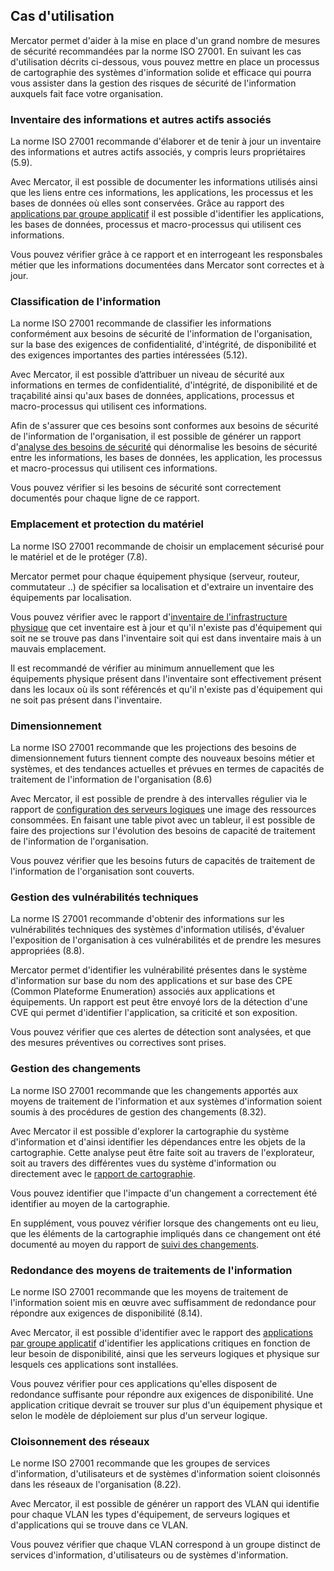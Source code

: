 ## Cas d'utilisation

Mercator permet d'aider à la mise en place d'un grand nombre de mesures de sécurité recommandées par la norme ISO 27001. En suivant les cas d'utilisation décrits ci-dessous, vous pouvez mettre en place un processus de cartographie des systèmes d'information solide et efficace qui pourra vous assister dans la gestion des risques de sécurité de l'information auxquels fait face votre organisation.


### Inventaire des informations et autres actifs associés

La norme ISO 27001 recommande d'élaborer et de tenir à jour un inventaire des informations et autres actifs associés, y compris leurs propriétaires (5.9).

Avec Mercator, il est possible de documenter les informations utilisés ainsi que les liens entre ces informations, les applications, les processus et les bases de données où elles sont conservées. 
Grâce au rapport des [applications par groupe applicatif](/mercator/reports) il est possible d'identifier les applications, les bases de données, processus et macro-processus qui utilisent ces informations.

Vous pouvez vérifier grâce à ce rapport et en interrogeant les responsbales métier que les informations documentées dans Mercator sont correctes et à jour.


### Classification de l'information

La norme ISO 27001 recommande de classifier les informations conformément aux besoins de sécurité de l'information de l'organisation, sur la base des exigences de confidentialité, d'intégrité, de disponibilité et des exigences importantes des parties intéressées (5.12).

Avec Mercator, il est possible d’attribuer un niveau de sécurité aux informations en termes de confidentialité, d'intégrité, de disponibilité et de traçabilité ainsi qu'aux bases de données, applications, processus et macro-processus qui utilisent ces informations.

Afin de s'assurer que ces besoins sont conformes aux besoins de sécurité de l'information de l'organisation, il est possible de générer un rapport d'[analyse des besoins de sécurité](/mercator/reports) qui dénormalise les besoins de sécurité entre les informations, les bases de données, les application, les processus et macro-processus qui utilisent ces informations.

Vous pouvez vérifier si les besoins de sécurité sont correctement documentés pour chaque ligne de ce rapport.


### Emplacement et protection du matériel

La norme ISO 27001 recommande de choisir un emplacement sécurisé pour le matériel et de le protéger (7.8).

Mercator permet pour chaque équipement physique (serveur, routeur, commutateur ..) de spécifier sa localisation et d'extraire un inventaire des équipements par localisation.

Vous pouvez vérifier avec le rapport d'[inventaire de l'infrastructure physique](/mercator/reports) que cet inventaire est à jour et qu'il n'existe pas d'équipement qui soit ne se trouve pas dans l'inventaire soit qui est dans inventaire mais à un mauvais emplacement.

Il est recommandé de vérifier au minimum annuellement que les équipements physique présent dans l'inventaire sont effectivement présent dans les locaux où ils sont référencés et qu'il n'existe pas d'équipement qui ne soit pas présent dans l'inventaire.


### Dimensionnement

La norme ISO 27001 recommande que les projections des besoins de dimensionnement futurs tiennent compte des nouveaux besoins métier et systèmes, et des tendances actuelles et prévues en termes de capacités de traitement de l'information de l'organisation (8.6)

Avec Mercator, il est possible de prendre à des intervalles régulier via le rapport de [configuration des serveurs logiques](/mercator/reports) une image des ressources consommées. En faisant une table pivot avec un tableur, il est possible de faire des projections sur l'évolution des besoins de capacité de traitement de l'information de l'organisation.

Vous pouvez vérifier que les besoins futurs de capacités de traitement de l'information de l'organisation sont couverts.


### Gestion des vulnérabilités techniques

La norme IS 27001 recommande d'obtenir des informations sur les vulnérabilités techniques des systèmes d'information utilisés, d'évaluer l'exposition de l'organisation à ces vulnérabilités et de prendre les mesures appropriées (8.8).

Mercator permet d'identifier les vulnérabilité présentes dans le système d'information sur base du nom des applications et sur base des CPE (Common Plateforme Enumeration) associés aux applications et équipements. Un rapport est peut être envoyé lors de la détection d'une CVE qui permet d'identifier l'application, sa criticité et son exposition.

Vous pouvez vérifier que ces alertes de détection sont analysées, et que des mesures préventives ou correctives sont prises.


### Gestion des changements

La norme ISO 27001 recommande que les changements apportés aux moyens de traitement de l'information et aux systèmes d'information soient soumis à des procédures de gestion des changements (8.32).

Avec Mercator il est possible d'explorer la cartographie du système d'information et d'ainsi identifier les dépendances entre les objets de la cartographie. Cette analyse peut être faite soit au travers de l'explorateur, soit au travers des différentes vues du système d'information ou directement avec le [rapport de cartographie](/mercator/reports).

Vous pouvez identifier que l'impacte d'un changement a correctement été identifier au moyen de la cartographie.

En supplément, vous pouvez vérifier lorsque des changements ont eu lieu, que les éléments de la cartographie impliqués dans ce changement ont été documenté au moyen du rapport de [suivi des changements](/mercator/reports).


### Redondance des moyens de traitements de l'information

Le norme ISO 27001 recommande que les moyens de traitement de l'information soient mis en œuvre avec suffisamment de redondance pour répondre aux exigences de disponibilité (8.14).

Avec Mercator, il est possible d'identifier avec le rapport des [applications par groupe applicatif](/mercator/reports) d'identifier les applications critiques en fonction de leur besoin de disponibilité, ainsi que les serveurs logiques et physique sur lesquels ces applications sont installées.

Vous pouvez vérifier pour ces applications qu'elles disposent de redondance suffisante pour répondre aux exigences de disponibilité.
Une application critique devrait se trouver sur plus d'un équipement physique et selon le modèle de déploiement sur plus d'un serveur logique.


### Cloisonnement des réseaux

Le norme ISO 27001 recommande que les groupes de services d'information, d'utilisateurs et de systèmes d'information soient cloisonnés dans les réseaux de l'organisation (8.22).

Avec Mercator, il est possible de générer un rapport des VLAN qui identifie pour chaque VLAN les types d'équipement, de serveurs logiques et d'applications qui se trouve dans ce VLAN.

Vous pouvez vérifier que chaque VLAN correspond à un groupe distinct de services d'information, d'utilisateurs ou de systèmes d'information.

